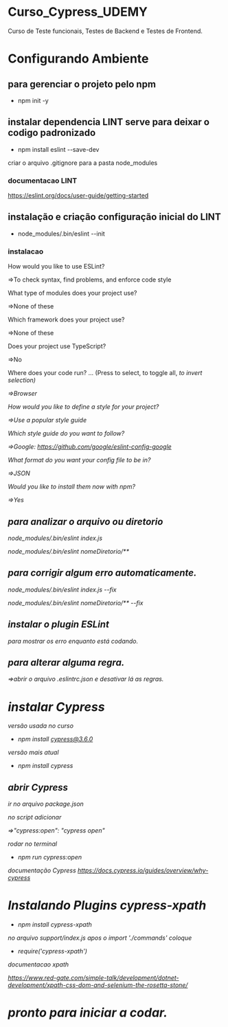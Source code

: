 # Curso_Cypress_UDEMY
Curso de Teste funcionais, Testes de Backend e Testes de Frontend.

# Configurando Ambiente
## para gerenciar o projeto pelo npm
- npm init -y

## instalar dependencia LINT serve para deixar o codigo padronizado
- npm install eslint --save-dev

criar o arquivo .gitignore para a pasta node_modules

### documentacao LINT
https://eslint.org/docs/user-guide/getting-started

## instalação e criação configuração inicial do LINT
- node_modules/.bin/eslint --init
### instalacao
How would you like to use ESLint?

=>To check syntax, find problems, and enforce code style

What type of modules does your project use?

=>None of these

Which framework does your project use?

=>None of these

Does your project use TypeScript?

=>No

Where does your code run? ...  (Press <space> to select, <a> to toggle all, <i> to invert selection)

=>Browser

How would you like to define a style for your project?

=>Use a popular style guide

Which style guide do you want to follow?

=>Google: https://github.com/google/eslint-config-google

What format do you want your config file to be in?

=>JSON

Would you like to install them now with npm?

=>Yes

## para analizar o arquivo ou diretorio

node_modules/.bin/eslint index.js

node_modules/.bin/eslint nomeDiretorio/**
## para corrigir algum erro automaticamente.

node_modules/.bin/eslint index.js --fix

node_modules/.bin/eslint nomeDiretorio/**  --fix

## instalar o plugin ESLint

para mostrar os erro enquanto está codando.

## para alterar alguma regra.

=>abrir o arquivo .eslintrc.json e desativar lá as regras.

# instalar Cypress

versão usada no curso

- npm install cypress@3.6.0

versão mais atual
- npm install cypress 

## abrir Cypress

ir no arquivo package.json

no script adicionar

=>"cypress:open": "cypress open"

rodar no terminal

- npm run cypress:open

documentação Cypress
https://docs.cypress.io/guides/overview/why-cypress

# Instalando Plugins cypress-xpath

- npm install  cypress-xpath

no arquivo support/index.js apos o import './commands' coloque

- require('cypress-xpath')

documentacao xpath

https://www.red-gate.com/simple-talk/development/dotnet-development/xpath-css-dom-and-selenium-the-rosetta-stone/


# pronto para iniciar a codar.
